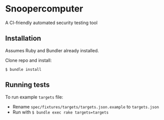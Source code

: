 # Snoopercomputer
A CI-friendly automated security testing tool

## Installation
Assumes Ruby and Bundler already installed.

Clone repo and install:
```shell
$ bundle install
```

## Running tests
To run example `targets` file:
- Rename `spec/fixtures/targets/targets.json.example` to `targets.json`
- Run with `$ bundle exec rake targets=targets`

